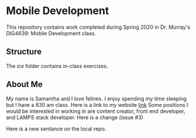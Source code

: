 # Mobile Development
This repository contains work completed during Spring 2020 in Dr. Murray's DIG4639: Mobile Development class.

## Structure
The *ice* folder contains in-class exercises. 

## About Me
My name is Samantha and I love felines. I enjoy spending my time sleeping but I have a 830 am class.
Here is a link to my website [link](https://www.samantha-billings.com)
Some positions I would be interested in working in are content creator, front end developer, and LAMPS stack developer.
Here is a change (issue #3)

Here is a new sentance on the local repo. 
